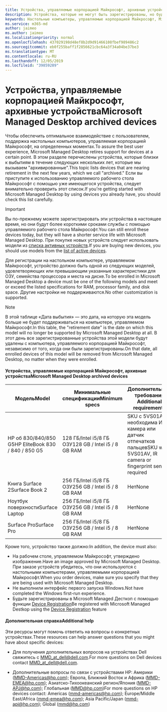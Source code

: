 ```yaml
---
title: Устройства, управляемые корпорацией Майкрософт, архивные устройства
description: Устройства, которые не могут быть зарегистрированы, но будут иметь сокращенный срок службы поддержки
keywords: Настольные компьютеры, управляемые корпорацией Майкрософт, Microsoft 365, служба, документация
ms.service: m365-md
author: jaimeo
ms.author: jaimeo
ms.localizationpriority: normal
ms.openlocfilehash: 437029198d48ef8b2d9d91466108fbef989486c2
ms.sourcegitcommit: eb0f255baff1f2856621cbc64a3f34a04be37be3
ms.translationtype: MT
ms.contentlocale: ru-RU
ms.lasthandoff: 12/05/2019
ms.locfileid: "39859289"
---
```

# <a name="microsoft-managed-desktop-archived-devices"></a><span data-ttu-id="44dde-104">Устройства, управляемые корпорацией Майкрософт, архивные устройства</span><span class="sxs-lookup"><span data-stu-id="44dde-104">Microsoft Managed Desktop archived devices</span></span>

<span data-ttu-id="44dde-105">Чтобы обеспечить оптимальное взаимодействие с пользователем, поддержка настольных компьютеров, управляемая корпорацией Майкрософт, на определенных моментах.</span><span class="sxs-lookup"><span data-stu-id="44dde-105">To assure the best user experience, Microsoft Managed Desktop retires support for devices at a certain point.</span></span> <span data-ttu-id="44dde-106">В этом разделе перечислены устройства, которые близки к выбытиям в течение следующих нескольких лет, которые мы вызываем "архивированные".</span><span class="sxs-lookup"><span data-stu-id="44dde-106">This topic lists devices that are nearing retirement in the next few years, which we call "archived."</span></span> <span data-ttu-id="44dde-107">Если вы приступите к использованию управляемого рабочего стола Майкрософт с помощью уже имеющегося устройства, следует внимательно проверить этот список.</span><span class="sxs-lookup"><span data-stu-id="44dde-107">If you're getting started with Microsoft Managed Desktop by using devices you already have, you should check this list carefully.</span></span>

>[!IMPORTANT]
><span data-ttu-id="44dde-108">Вы по-прежнему можете зарегистрировать эти устройства в настоящее время, но они будут более короткими сроками службы с помощью управляемого рабочего стола Майкрософт.</span><span class="sxs-lookup"><span data-stu-id="44dde-108">You can still enroll these devices today, but they will have a shorter service life with Microsoft Managed Desktop.</span></span> <span data-ttu-id="44dde-109">При покупке новых устройств следует использовать модели из [списка активных устройств](./device-list.md).</span><span class="sxs-lookup"><span data-stu-id="44dde-109">If you are buying new devices, you should use models from the [list of active devices](./device-list.md).</span></span>

<!-- Microsoft 365 E5; Device as a Service -->
<!-- Split from device & technologies topic. Destination topic for aka.ms/device-list  -->
<span data-ttu-id="44dde-110">Для регистрации на настольном компьютере, управляемом Майкрософт, устройство должно быть одной из следующих моделей, удовлетворяющих или превышающим указанные характеристики для ОЗУ, семейства процессора и места на диске.</span><span class="sxs-lookup"><span data-stu-id="44dde-110">To be enrolled in Microsoft Managed Desktop a device must be one of the following models and meet or exceed the listed specifications for RAM, processor family, and disk space.</span></span> <span data-ttu-id="44dde-111">Другие настройки не поддерживаются.</span><span class="sxs-lookup"><span data-stu-id="44dde-111">No other customization is supported.</span></span>



>[!NOTE]
><span data-ttu-id="44dde-112">В этой таблице «Дата выбытия» — это дата, на которую эта модель больше не будет поддерживаться на компьютере, управляемом Майкрософт.</span><span class="sxs-lookup"><span data-stu-id="44dde-112">In this table, the "retirement date" is the date on which this model will no longer be supported by Microsoft Managed Desktop at all.</span></span> <span data-ttu-id="44dde-113">В этот день все зарегистрированные устройства этой модели будут удалены с компьютера, управляемого корпорацией Майкрософт, независимо от того, когда они были зарегистрированы.</span><span class="sxs-lookup"><span data-stu-id="44dde-113">On that date, all enrolled devices of this model will be removed from Microsoft Managed Desktop, no matter when they were enrolled.</span></span>

#### <a name="microsoft-managed-desktop-archived-devices"></a><span data-ttu-id="44dde-114">Устройства, управляемые корпорацией Майкрософт, архивные устройства</span><span class="sxs-lookup"><span data-stu-id="44dde-114">Microsoft Managed Desktop archived devices</span></span>

| <span data-ttu-id="44dde-115">Модель</span><span class="sxs-lookup"><span data-stu-id="44dde-115">Model</span></span>  | <span data-ttu-id="44dde-116">Минимальные спецификации</span><span class="sxs-lookup"><span data-stu-id="44dde-116">Minimum specs</span></span>  | <span data-ttu-id="44dde-117">Дополнительные требования </span><span class="sxs-lookup"><span data-stu-id="44dde-117">Additional requirements</span></span>  | <span data-ttu-id="44dde-118">Дата выбытия</span><span class="sxs-lookup"><span data-stu-id="44dde-118">Retirement date</span></span> |
|---------|---------|---------|---------|
| <span data-ttu-id="44dde-119">HP об 830/840/850 G5</span><span class="sxs-lookup"><span data-stu-id="44dde-119">HP EliteBook 830 / 840 / 850 G5</span></span>| <span data-ttu-id="44dde-120">128 ГБ/Intel i5/8 ГБ ОЗУ</span><span class="sxs-lookup"><span data-stu-id="44dde-120">128 GB / Intel i5 / 8 GB RAM</span></span> | <span data-ttu-id="44dde-121">SKU с 5VS01AV, необходима ИК-камера или датчик отпечатков пальцев</span><span class="sxs-lookup"><span data-stu-id="44dde-121">SKU with 5VS01AV, IR camera or fingerprint sensor required</span></span>  | <span data-ttu-id="44dde-122">**15 февраля 2023 г.**</span><span class="sxs-lookup"><span data-stu-id="44dde-122">**Feb 15, 2023**</span></span> |
|<span data-ttu-id="44dde-123">Книга Surface 2</span><span class="sxs-lookup"><span data-stu-id="44dde-123">Surface Book 2</span></span>| <span data-ttu-id="44dde-124">256 ГБ/Intel i5/8 ГБ ОЗУ</span><span class="sxs-lookup"><span data-stu-id="44dde-124">256 GB / Intel i5 / 8 GB RAM</span></span> | <span data-ttu-id="44dde-125">Нет</span><span class="sxs-lookup"><span data-stu-id="44dde-125">None</span></span> | <span data-ttu-id="44dde-126">**16 ноября 2022 г.**</span><span class="sxs-lookup"><span data-stu-id="44dde-126">**November 16, 2022**</span></span> |
|<span data-ttu-id="44dde-127">Ноутбук поверхности</span><span class="sxs-lookup"><span data-stu-id="44dde-127">Surface Laptop</span></span>| <span data-ttu-id="44dde-128">256 ГБ/Intel i5/8 ГБ ОЗУ</span><span class="sxs-lookup"><span data-stu-id="44dde-128">256 GB / Intel i5 / 8 GB RAM</span></span> | <span data-ttu-id="44dde-129">Нет</span><span class="sxs-lookup"><span data-stu-id="44dde-129">None</span></span> | <span data-ttu-id="44dde-130">**20 мая 2022 г.**</span><span class="sxs-lookup"><span data-stu-id="44dde-130">**May 20, 2022**</span></span> |
|<span data-ttu-id="44dde-131">Surface Pro</span><span class="sxs-lookup"><span data-stu-id="44dde-131">Surface Pro</span></span>| <span data-ttu-id="44dde-132">256 ГБ/Intel i5/8 ГБ ОЗУ</span><span class="sxs-lookup"><span data-stu-id="44dde-132">256 GB / Intel i5 / 8 GB RAM</span></span> | <span data-ttu-id="44dde-133">Нет</span><span class="sxs-lookup"><span data-stu-id="44dde-133">None</span></span> | <span data-ttu-id="44dde-134">**15 июня 2022 г.**</span><span class="sxs-lookup"><span data-stu-id="44dde-134">**Jun 15, 2022**</span></span> |


<span data-ttu-id="44dde-135">Кроме того, устройство также должно:</span><span class="sxs-lookup"><span data-stu-id="44dde-135">In addition, the device must also:</span></span>

- <span data-ttu-id="44dde-136">На рабочем столе, управляемом Майкрософт, утверждено изображение.</span><span class="sxs-lookup"><span data-stu-id="44dde-136">Have an image approved by Microsoft Managed Desktop.</span></span> <span data-ttu-id="44dde-137">При заказе устройств убедитесь, что они используются с настольными компьютерами, управляемыми корпорацией Майкрософт.</span><span class="sxs-lookup"><span data-stu-id="44dde-137">When you order devices, make sure you specify that they are being used with Microsoft Managed Desktop.</span></span>
- <span data-ttu-id="44dde-138">Не выполнили интерфейс первого запуска Windows.</span><span class="sxs-lookup"><span data-stu-id="44dde-138">Not have completed the Windows first-run experience.</span></span>
- <span data-ttu-id="44dde-139">Будьте зарегистрированы в Microsoft Managed Десткоп с помощью функции [Device Registration](https://aka.ms/mmddrhelp)</span><span class="sxs-lookup"><span data-stu-id="44dde-139">Be registered with Microsoft Managed Destkop using the [Device Registration](https://aka.ms/mmddrhelp) feature</span></span>

#### <a name="additional-help"></a><span data-ttu-id="44dde-140">Дополнительная справка</span><span class="sxs-lookup"><span data-stu-id="44dde-140">Additional help</span></span>

<span data-ttu-id="44dde-141">Эти ресурсы могут помочь ответить на вопросы о конкретных устройствах.</span><span class="sxs-lookup"><span data-stu-id="44dde-141">These resources can help answer questions that you might have about specific devices:</span></span>

- <span data-ttu-id="44dde-142">Для получения дополнительных вопросов на устройствах Dell свяжитесь с [MMD_at_dell@dell.com](mailto:MMD_at_dell@dell.com).</span><span class="sxs-lookup"><span data-stu-id="44dde-142">For more questions on Dell devices contact [MMD_at_dell@dell.com](mailto:MMD_at_dell@dell.com).</span></span>

- <span data-ttu-id="44dde-143">Дополнительные вопросы по связи с устройствами HP: Америки ([MMD-Americas@hp.com](mailto:mmd-americas@hp.com)); Европа, Ближний Восток и Африка ([MMD-EMEA@hp.com](mailto:mmd-emea@hp.com)); Азиатско-Тихоокеанский регион/Япония ([MMD-APJ@hp.com](mailto:mmd-apj@hp.com)); Глобальная ([MMD@hp.com](mailto:mmd@hp.com))</span><span class="sxs-lookup"><span data-stu-id="44dde-143">For more questions on HP devices contact: Americas ([mmd-americas@hp.com](mailto:mmd-americas@hp.com)); Europe/Middle East/Africa ([mmd-emea@hp.com](mailto:mmd-emea@hp.com)); Asia Pacific/Japan ([mmd-apj@hp.com](mailto:mmd-apj@hp.com)); Global ([mmd@hp.com](mailto:mmd@hp.com))</span></span>
